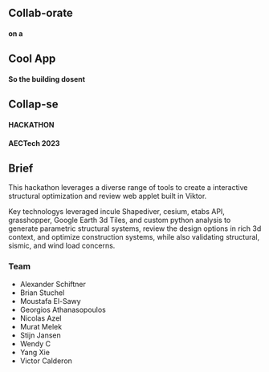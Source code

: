 ## Collab-orate
#### on a 
## Cool App
#### So the building dosent
## Collap-se

#### HACKATHON
#### AECTech 2023

## Brief
This hackathon leverages a diverse range of tools to create a interactive structural optimization and review web applet built in Viktor. 

Key technologys leveraged incule Shapediver, cesium, etabs API, grasshopper, Google Earth 3d Tiles, and custom python analysis to generate parametric structural systems, review the design options in rich 3d context, and optimize construction systems, while also validating structural, sismic, and wind load concerns. 


### Team
* Alexander Schiftner
* Brian Stuchel
* Moustafa El-Sawy
* Georgios Athanasopoulos
* Nicolas Azel
* Murat Melek
* Stijn Jansen
* Wendy C
* Yang Xie
* Victor Calderon
